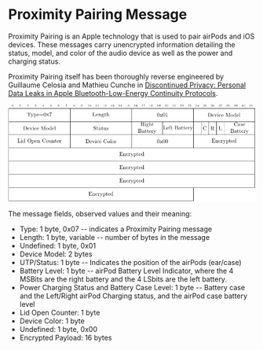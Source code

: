 <h1>Proximity Pairing Message</h1>

<p> 
Proximity Pairing is an Apple technology that is used to pair airPods and iOS
devices.  These messages carry unencrypted information detailing the status,
model, and color of the audio device as well as the power and charging status.
</p> 

<p>
Proximity Pairing itself has been thoroughly reverse engineered by Guillaume
Celosia and Mathieu Cunche in  
<a
href="https://petsymposium.org/2020/files/papers/issue1/popets-2020-0003.pdf">Discontinued
Privacy: Personal Data Leaks in Apple Bluetooth-Low-Energy Continuity
Protocols</a>.
</p>

<div align="center">
<img src="/figs/proximity_pairing_format.png">
</div>


<p>The message fields, observed values and their meaning:</p>

<ul>
<li>
Type: 1 byte, 0x07 -- indicates a Proximity Pairing message
</li>
<li>
Length: 1 byte, variable -- number of bytes in the message
</li>
<li>
Undefined: 1 byte, 0x01
</li>
<li>
Device Model: 2 bytes
</li>
<li>
UTP/Status: 1 byte -- Indicates the position of the airPods (ear/case)
</li>
<li>
Battery Level: 1 byte -- airPod Battery Level Indicator, where the 4 MSBits are
the right battery and the 4 LSbits are the left battery.
</li>
<li>
Power Charging Status and Battery Case Level: 1 byte -- Battery case and the Left/Right
airPod Charging status, and the airPod case battery level
</li>
<li>
Lid Open Counter: 1 byte
</li>
<li>
Device Color: 1 byte
</li>
<li>
Undefined: 1 byte, 0x00
</li>
<li>
Encrypted Payload: 16 bytes
</li>
</ul>
